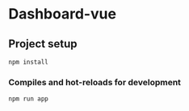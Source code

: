 # Dashboard-vue

## Project setup

```
npm install
```

### Compiles and hot-reloads for development

```
npm run app
```
